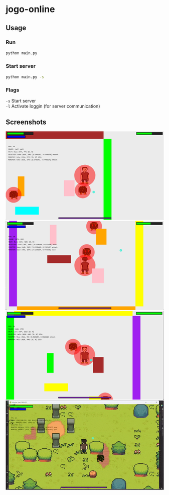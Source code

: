 # jogo-online

## Usage

### Run
```bash
python main.py
```

### Start server
```bash
python main.py -s
```

### Flags
``-s`` Start server  
``-l`` Activate loggin (for server communication)

## Screenshots

![Screenshot 1](screenshots/1.png)
![Screenshot 2](screenshots/2.png)
![Screenshot 3](screenshots/3.png)
![Screenshot 4](screenshots/4.gif)